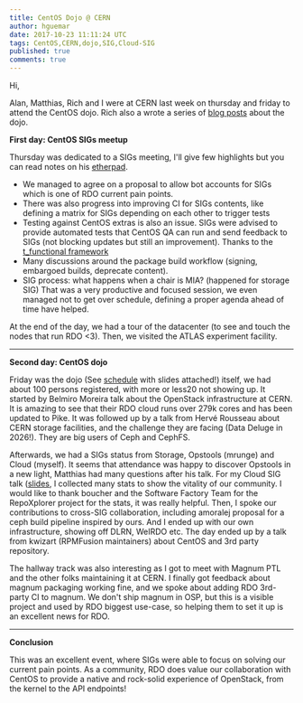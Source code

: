 ```yaml
---
title: CentOS Dojo @ CERN
author: hguemar
date: 2017-10-23 11:11:24 UTC
tags: CentOS,CERN,dojo,SIG,Cloud-SIG
published: true
comments: true
---
```



Hi,

Alan, Matthias, Rich and I were at CERN last week on thursday and friday to attend the CentOS dojo.
Rich also a wrote a series of [blog posts](http://drbacchus.com/cern-centos-dojo-2017/) about the dojo.

**First day: CentOS SIGs meetup**

Thursday was dedicated to a SIGs meeting, I'll give few highlights but you can read notes on his [etherpad]( https://public.etherpad-mozilla.org/p/cern-centos-thursday).

* We managed to agree on a proposal to allow bot accounts for SIGs which is one of RDO current pain points.
* There was also progress into improving CI for SIGs contents, like defining a matrix for SIGs depending on each other to trigger tests
* Testing against CentOS extras is also an issue. SIGs were advised to provide automated tests that CentOS QA can run and send feedback to SIGs (not blocking updates but still an improvement). Thanks to the [t_functional framework](https://wiki.centos.org/QaWiki/AutomatedTests/WritingTests/t_functional)
* Many discussions around the package build workflow (signing, embargoed builds, deprecate content).
* SIG process: what happens when a chair is MIA? (happened for storage SIG)
That was a very productive and focused session, we even managed not to get over schedule, defining a proper agenda ahead of time have helped.

At the end of the day, we had a tour of the datacenter (to see and touch the nodes that run RDO <3). Then, we visited the ATLAS experiment facility.

----------

**Second day: CentOS dojo**

Friday was the dojo (See [schedule](https://indico.cern.ch/event/649159/timetable/?view=standard) with slides attached!) itself, we had about 100 persons registered, with more or less20 not showing up. It started by Belmiro Moreira talk about the OpenStack infrastructure at CERN. It is amazing to see that their RDO cloud runs over 279k cores and has been updated to Pike. It was followed up by a talk from Hervé Rousseau about CERN storage facilities, and the challenge they are facing (Data Deluge in 2026!). They are big users of Ceph and CephFS.

Afterwards, we had a SIGs status from Storage, Opstools (mrunge) and Cloud (myself). It seems that attendance was happy to discover Opstools in a new light, Matthias had many questions after his talk.
For my Cloud SIG talk ([slides](https://hguemar.fedorapeople.org/slides/cloud-sig-cern-dojo17/), I collected many stats to show the vitality of our community. I would like to thank boucher and the Software Factory Team for the RepoXplorer project for the stats, it was really helpful.
Then, I spoke our contributions to cross-SIG collaboration, including amoralej proposal for a ceph build pipeline inspired by ours.
And I ended up with our own infrastructure, showing off DLRN, WeIRDO etc.
The day ended up by a talk from kwizart (RPMFusion maintainers) about CentOS and 3rd party repository.

The hallway track was also interesting as I got to meet with Magnum PTL and the other folks maintaining it at CERN. I finally got feedback about magnum packaging working fine, and we spoke about adding RDO 3rd-party CI to magnum. We don't ship magnum in OSP, but this is a visible project and used by RDO biggest use-case, so helping them to set it up is an excellent news for RDO.

-------

**Conclusion**

This was an excellent event, where SIGs were able to focus on solving our current pain points. As a community, RDO does value our collaboration with CentOS to provide a native and rock-solid experience of OpenStack, from the kernel to the API endpoints!
